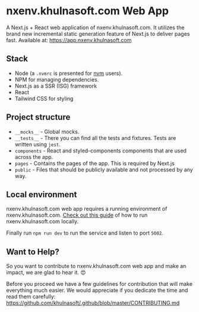 # nxenv.khulnasoft.com Web App

A Next.js + React web application of nxenv.khulnasoft.com.
It utilizes the brand new incremental static generation feature of Next.js to deliver pages fast.
Available at: https://app.nxenv.khulnasoft.com

## Stack

* Node (a `.nvmrc` is presented for [nvm](https://github.com/nvm-sh/nvm) users).
* NPM for managing dependencies.
* Next.js as a SSR (ISG) framework
* React
* Tailwind CSS for styling

## Project structure

* `__mocks__` - Global mocks.
* `__tests__` - There you can find all the tests and fixtures. Tests are written using `jest`.
* `components` - React and styled-components components that are used across the app.
* `pages` - Contains the pages of the app. This is required by Next.js
* `public` - Files that should be publicly available and not processed by any way.

## Local environment

nxenv.khulnasoft.com web app requires a running environment of nxenv.khulnasoft.com.
[Check out this guide](https://github.com/khulnasoft/nxenv#-running-dailydev-locally) of how to run nxenv.khulnasoft.com locally.

Finally run `npm run dev` to run the service and listen to port `5002`.


## Want to Help?

So you want to contribute to nxenv.khulnasoft.com web app and make an impact, we are glad to hear it. :heart_eyes:

Before you proceed we have a few guidelines for contribution that will make everything much easier.
We would appreciate if you dedicate the time and read them carefully:
https://github.com/khulnasoft/.github/blob/master/CONTRIBUTING.md

